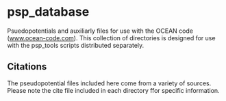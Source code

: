 # psp_database

Psuedopotentials and auxiliarly files for use with the OCEAN code (www.ocean-code.com). 
This collection of directories is designed for use with the psp_tools scripts distributed separately. 

## Citations
The pseudopotential files included here come from a variety of sources. Please note the cite file included in each directory ffor specific information.
